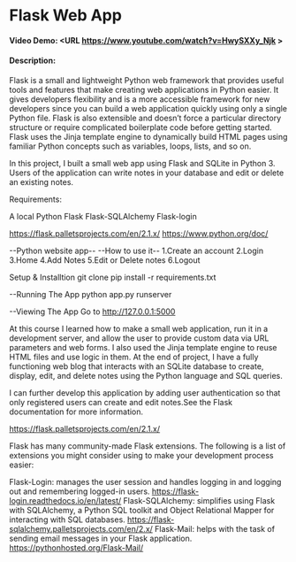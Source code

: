 # Flask Web App
#### Video Demo:  <URL https://www.youtube.com/watch?v=HwySXXy_Njk >
#### Description:

 Flask is a small and lightweight Python web framework that provides useful tools and features that make creating web applications in Python easier. It gives developers flexibility and is a more accessible framework for new developers since you can build a web application quickly using only a single Python file. Flask is also extensible and doesn’t force a particular directory structure or require complicated boilerplate code before getting started.
 Flask uses the Jinja template engine to dynamically build HTML pages using familiar Python concepts such as variables, loops, lists, and so on.

 In this project, I built a small web app using Flask and SQLite in Python 3. Users of the application can write notes in your database and edit or delete an existing notes.


  Requirements:

  A local Python
  Flask
  Flask-SQLAlchemy
  Flask-login

  https://flask.palletsprojects.com/en/2.1.x/
  https://www.python.org/doc/

  --Python website app--
  --How to use it--
    1.Create an account
    2.Login
    3.Home
    4.Add Notes
    5.Edit or Delete notes
    6.Logout

  Setup & Installtion
   git clone <repo-url>
   pip install -r requirements.txt

  --Running The App
    python app.py runserver


  --Viewing The App
  Go to http://127.0.0.1:5000

  At this course I learned how to make a small web application, run it in a development server, and allow the user to provide custom data via URL parameters and web forms. I also used the Jinja template engine to reuse HTML files and use logic in them. At the end of project, I have a fully functioning web blog that interacts with an SQLite database to create, display, edit, and delete notes using the Python language and SQL queries.

  I can further develop this application by adding user authentication so that only registered users can create and edit notes.See the Flask documentation for more information.

  https://flask.palletsprojects.com/en/2.1.x/

  Flask has many community-made Flask extensions. The following is a list of extensions you might consider using to make your development process easier:

  Flask-Login: manages the user session and handles logging in and logging out and remembering logged-in users.
  https://flask-login.readthedocs.io/en/latest/
  Flask-SQLAlchemy: simplifies using Flask with SQLAlchemy, a Python SQL toolkit and Object Relational Mapper for interacting with SQL databases.
  https://flask-sqlalchemy.palletsprojects.com/en/2.x/
  Flask-Mail: helps with the task of sending email messages in your Flask application.
  https://pythonhosted.org/Flask-Mail/

